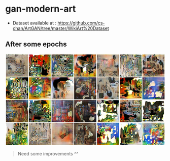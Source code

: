 # gan-modern-art

- Dataset available at : <https://github.com/cs-chan/ArtGAN/tree/master/WikiArt%20Dataset>

## After some epochs
![history](history/trained_29k500.png)

> Need some improvements ^^
